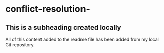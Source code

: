 # conflict-resolution-
## This is a subheading created locally

All of this content added to the readme file has been added from my local Git repository.